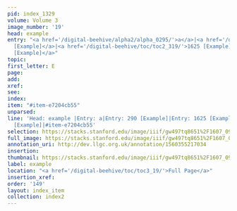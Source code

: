 ```yaml
---
pid: index_1329
volume: Volume 3
image_number: '19'
head: example
entry: "<a href='/digital-beehive/alpha2/alpha_0295/'>a</a>|<a href='/digital-beehive/toc/toc2_090/'>290
  [Example]</a>|<a href='/digital-beehive/toc/toc2_319/'>1625 [Example]</a>|<a href='/digital-beehive/toc/toc2_369/'>2038
  [Example]</a>"
topic: 
first_letter: E
page: 
add: 
xref: 
see: 
index: 
item: "#item-e7204cb55"
unparsed: 
line: 'Head: example |Entry: a|Entry: 290 [Example]|Entry: 1625 [Example]|Entry: 2038
  [Example]|#item-e7204cb55'
selection: https://stacks.stanford.edu/image/iiif/gw497tq8651%2F1607_0962/839,2468,685,154/full/0/default.jpg
full_image: https://stacks.stanford.edu/image/iiif/gw497tq8651%2F1607_0962/full/full/0/default.jpg
annotation_uri: http://dev.llgc.org.uk/annotation/1560355217034
insertion: 
thumbnail: https://stacks.stanford.edu/image/iiif/gw497tq8651%2F1607_0962/839,2468,685,154/150,/0/default.jpg
label: example
location: "<a href='/digital-beehive/toc/toc3_19/'>Full Page</a>"
insertion_xref: 
order: '149'
layout: index_item
collection: index2
---
```

